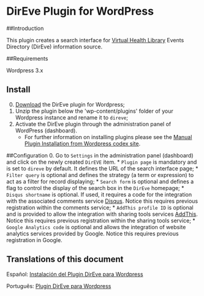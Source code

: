 DirEve Plugin for WordPress
===========================

##Introduction

This plugin creates a search interface for [Virtual Health Library](http://modelo.bvsalud.org/en/) Events Directory (DirEve) information source.

##Requirements

Wordpress 3.x

## Install

0. [Download](https://github.com/bireme/direve-wp-plugin/archive/master.zip) the DirEve plugin for Wordpress;
0. Unzip the plugin below the 'wp-content/plugins' folder of your Wordpress instance and rename it to `direve`;
0. Activate the DirEve plugin through the administration panel of WordPress (dashboard).
    * For further information on installing plugins please see the [Manual Plugin Installation from Wordpress codex site](http://codex.wordpress.org/Managing_Plugins#Manual_Plugin_Installation).

##Configuration
0. Go to `Settings` in the administration panel (dashboard) and click on the newly created `DirEVE` item.
    * `Plugin page` is mandatory and is set to `direve` by default. It defines the URL of the search interface page;
    * `Filter query` is optional and defines the strategy (a term or expression) to act as a filter for record displaying;
    * `Search form` is optional and defines a flag to control the display of the search box in the `DirEve` homepage;
    * `Disqus shortname` is optional. If used, it requires a code for the integration with the associated comments service  [Disqus](http://disqus.com/). Notice this requires previous registration within the comments service;
    * `AddThis profile ID` is optional and is provided to allow the integration with sharing tools services [AddThis](http://www.addthis.com/). Notice this requires previous registration within the sharing tools service;
    * `Google Analytics code` is optional and allows the integration of website analytics services provided by Google. Notice this requires previous registration in Google.

## Translations of this document

Español: [Instalación del Plugin DirEve para Wordpress](http://wiki.bireme.org/es/index.php/Instalaci%C3%B3n_del_Plugin_DirEve_para_Wordpress)

Português: [Plugin DirEve para Wordpress](http://wiki.bireme.org/pt/index.php/Plugin_DirEve_para_Wordpress)
